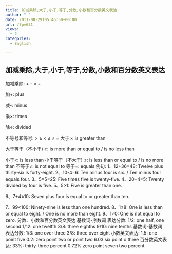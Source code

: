 ```yaml
---
title: 加减乘除,大于,小于,等于,分数,小数和百分数英文表达
author: "-"
date: 2011-08-29T05:46:50+00:00
url: /?p=631
views:
  - 2
categories:
  - English

---
```

## 加减乘除,大于,小于,等于,分数,小数和百分数英文表达
加减乘除: + - × ÷
  
加+: plus
  
减-: minus
  
乘×: times
  
除÷: divided

不等号和等号: > ≥ < ≤ ≠ = 大于>: is greater than
  
大于等于（不小于) ≥: is more than or equal to / is no less than
  
小于<: is less than 小于等于（不大于) ≤: is less than or equal to / is no more than 不等于≠: is not equal to 等于=: equals 例句:  1、12+36=48: Twelve plus thirty-six is forty-eight. 2、10-4=6: Ten minus four is six. / Ten minus four equals four. 3、5×5=25: Five times five is twenty-five. 4、20÷4=5: Twenty divided by four is five. 5、5>1: Five is greater than one.
  
6、7+4≥10: Seven plus four is equal to or greater than ten.
  
7、99<100: Ninety-nine is less than one hundred. 8、1≤8: One is less than or equal to eight. / One is no more than eight. 9、1≠0: One is not equal to zero. 分数、小数和百分数英文表达 基数词-序数词 表达分数:  1/2: one half, one second 1/12: one twelfth 3/8: three eighths 9/10: nine tenths 基数词-基数词 表达分数:  1/3: one over three 3/8: three over eight 小数英文表达:  1.5: one point five 0.2: zero point two or point two 6.03 six point o three 百分数英文表达:  33%: thirty-three percent 0.72% zero point seven two percent